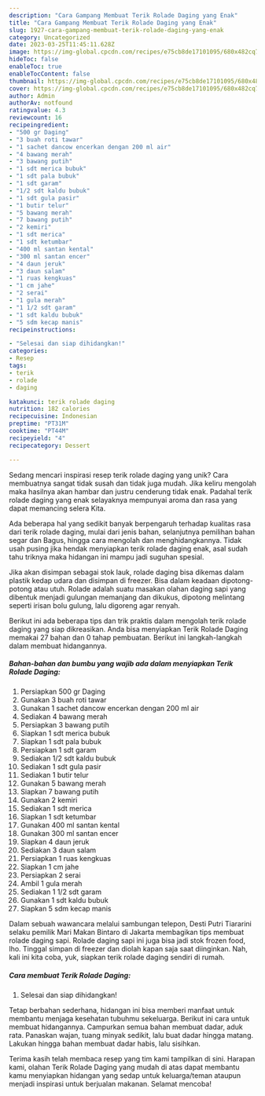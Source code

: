 ```yaml
---
description: "Cara Gampang Membuat Terik Rolade Daging yang Enak"
title: "Cara Gampang Membuat Terik Rolade Daging yang Enak"
slug: 1927-cara-gampang-membuat-terik-rolade-daging-yang-enak
category: Uncategorized
date: 2023-03-25T11:45:11.628Z
image: https://img-global.cpcdn.com/recipes/e75cb8de17101095/680x482cq70/terik-rolade-daging-foto-resep-utama.jpg
hideToc: false
enableToc: true
enableTocContent: false
thumbnail: https://img-global.cpcdn.com/recipes/e75cb8de17101095/680x482cq70/terik-rolade-daging-foto-resep-utama.jpg
cover: https://img-global.cpcdn.com/recipes/e75cb8de17101095/680x482cq70/terik-rolade-daging-foto-resep-utama.jpg
author: Admin
authorAv: notfound
ratingvalue: 4.3
reviewcount: 16
recipeingredient:
- "500 gr Daging"
- "3 buah roti tawar"
- "1 sachet dancow encerkan dengan 200 ml air"
- "4 bawang merah"
- "3 bawang putih"
- "1 sdt merica bubuk"
- "1 sdt pala bubuk"
- "1 sdt garam"
- "1/2 sdt kaldu bubuk"
- "1 sdt gula pasir"
- "1 butir telur"
- "5 bawang merah"
- "7 bawang putih"
- "2 kemiri"
- "1 sdt merica"
- "1 sdt ketumbar"
- "400 ml santan kental"
- "300 ml santan encer"
- "4 daun jeruk"
- "3 daun salam"
- "1 ruas kengkuas"
- "1 cm jahe"
- "2 serai"
- "1 gula merah"
- "1 1/2 sdt garam"
- "1 sdt kaldu bubuk"
- "5 sdm kecap manis"
recipeinstructions:

- "Selesai dan siap dihidangkan!"
categories:
- Resep
tags:
- terik
- rolade
- daging

katakunci: terik rolade daging 
nutrition: 182 calories
recipecuisine: Indonesian
preptime: "PT31M"
cooktime: "PT44M"
recipeyield: "4"
recipecategory: Dessert

---
```





Sedang mencari inspirasi resep terik rolade daging yang unik? Cara membuatnya sangat tidak susah dan tidak juga mudah. Jika keliru mengolah maka hasilnya akan hambar dan justru cenderung tidak enak. Padahal terik rolade daging yang enak selayaknya mempunyai aroma dan rasa yang dapat memancing selera Kita.





Ada beberapa hal yang sedikit banyak berpengaruh terhadap kualitas rasa dari terik rolade daging, mulai dari jenis bahan, selanjutnya pemilihan bahan segar dan Bagus, hingga cara mengolah dan menghidangkannya. Tidak usah pusing jika hendak menyiapkan terik rolade daging enak,      asal sudah tahu triknya maka hidangan ini mampu jadi suguhan spesial.














Jika akan disimpan sebagai stok lauk, rolade daging bisa dikemas dalam plastik kedap udara dan disimpan di freezer. Bisa dalam keadaan dipotong-potong atau utuh. Rolade adalah suatu masakan olahan daging sapi yang dibentuk menjadi gulungan memanjang dan dikukus, dipotong melintang seperti irisan bolu gulung, lalu digoreng agar renyah.






Berikut ini ada beberapa tips dan trik praktis dalam mengolah terik rolade daging yang siap dikreasikan. Anda bisa menyiapkan Terik Rolade Daging memakai 27 bahan dan 0 tahap pembuatan. Berikut ini langkah-langkah dalam membuat hidangannya.

<!--inarticleads1-->

##### Bahan-bahan dan bumbu yang wajib ada dalam menyiapkan Terik Rolade Daging:

1. Persiapkan 500 gr Daging
1. Gunakan 3 buah roti tawar
1. Gunakan 1 sachet dancow encerkan dengan 200 ml air
1. Sediakan 4 bawang merah
1. Persiapkan 3 bawang putih
1. Siapkan 1 sdt merica bubuk
1. Siapkan 1 sdt pala bubuk
1. Persiapkan 1 sdt garam
1. Sediakan 1/2 sdt kaldu bubuk
1. Sediakan 1 sdt gula pasir
1. Sediakan 1 butir telur
1. Gunakan 5 bawang merah
1. Siapkan 7 bawang putih
1. Gunakan 2 kemiri
1. Sediakan 1 sdt merica
1. Siapkan 1 sdt ketumbar
1. Gunakan 400 ml santan kental
1. Gunakan 300 ml santan encer
1. Siapkan 4 daun jeruk
1. Sediakan 3 daun salam
1. Persiapkan 1 ruas kengkuas
1. Siapkan 1 cm jahe
1. Persiapkan 2 serai
1. Ambil 1 gula merah
1. Sediakan 1 1/2 sdt garam
1. Gunakan 1 sdt kaldu bubuk
1. Siapkan 5 sdm kecap manis


Dalam sebuah wawancara melalui sambungan telepon, Desti Putri Tiararini selaku pemilik Mari Makan Bintaro di Jakarta membagikan tips membuat rolade daging sapi. Rolade daging sapi ini juga bisa jadi stok frozen food, lho. Tinggal simpan di freezer dan diolah kapan saja saat diinginkan. Nah, kali ini kita coba, yuk, siapkan terik rolade daging sendiri di rumah. 

<!--inarticleads2-->

##### Cara membuat Terik Rolade Daging:


1. Selesai dan siap dihidangkan!

Tetap berbahan sederhana, hidangan ini bisa memberi manfaat untuk membantu menjaga kesehatan tubuhmu sekeluarga. Berikut ini cara untuk membuat hidangannya. Campurkan semua bahan membuat dadar, aduk rata. Panaskan wajan, tuang minyak sedikit, lalu buat dadar hingga matang. Lakukan hingga bahan membuat dadar habis, lalu sisihkan. 

Terima kasih telah membaca resep yang tim kami tampilkan di sini. Harapan kami, olahan Terik Rolade Daging yang mudah di atas dapat membantu kamu menyiapkan hidangan yang sedap untuk keluarga/teman ataupun menjadi inspirasi untuk berjualan makanan. Selamat mencoba!
